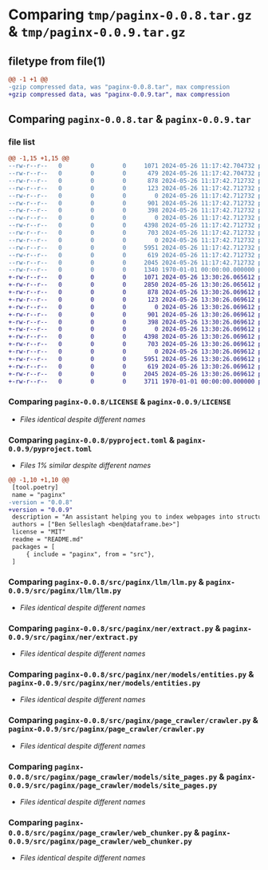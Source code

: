 # Comparing `tmp/paginx-0.0.8.tar.gz` & `tmp/paginx-0.0.9.tar.gz`

## filetype from file(1)

```diff
@@ -1 +1 @@
-gzip compressed data, was "paginx-0.0.8.tar", max compression
+gzip compressed data, was "paginx-0.0.9.tar", max compression
```

## Comparing `paginx-0.0.8.tar` & `paginx-0.0.9.tar`

### file list

```diff
@@ -1,15 +1,15 @@
--rw-r--r--   0        0        0     1071 2024-05-26 11:17:42.704732 paginx-0.0.8/LICENSE
--rw-r--r--   0        0        0      479 2024-05-26 11:17:42.704732 paginx-0.0.8/README.md
--rw-r--r--   0        0        0      878 2024-05-26 11:17:42.712732 paginx-0.0.8/pyproject.toml
--rw-r--r--   0        0        0      123 2024-05-26 11:17:42.712732 paginx-0.0.8/src/paginx/__init__.py
--rw-r--r--   0        0        0        0 2024-05-26 11:17:42.712732 paginx-0.0.8/src/paginx/llm/__init__.py
--rw-r--r--   0        0        0      901 2024-05-26 11:17:42.712732 paginx-0.0.8/src/paginx/llm/llm.py
--rw-r--r--   0        0        0      398 2024-05-26 11:17:42.712732 paginx-0.0.8/src/paginx/main.py
--rw-r--r--   0        0        0        0 2024-05-26 11:17:42.712732 paginx-0.0.8/src/paginx/ner/__init__.py
--rw-r--r--   0        0        0     4398 2024-05-26 11:17:42.712732 paginx-0.0.8/src/paginx/ner/extract.py
--rw-r--r--   0        0        0      703 2024-05-26 11:17:42.712732 paginx-0.0.8/src/paginx/ner/models/entities.py
--rw-r--r--   0        0        0        0 2024-05-26 11:17:42.712732 paginx-0.0.8/src/paginx/page_crawler/__init__.py
--rw-r--r--   0        0        0     5951 2024-05-26 11:17:42.712732 paginx-0.0.8/src/paginx/page_crawler/crawler.py
--rw-r--r--   0        0        0      619 2024-05-26 11:17:42.712732 paginx-0.0.8/src/paginx/page_crawler/models/site_pages.py
--rw-r--r--   0        0        0     2045 2024-05-26 11:17:42.712732 paginx-0.0.8/src/paginx/page_crawler/web_chunker.py
--rw-r--r--   0        0        0     1340 1970-01-01 00:00:00.000000 paginx-0.0.8/PKG-INFO
+-rw-r--r--   0        0        0     1071 2024-05-26 13:30:26.065612 paginx-0.0.9/LICENSE
+-rw-r--r--   0        0        0     2850 2024-05-26 13:30:26.065612 paginx-0.0.9/README.md
+-rw-r--r--   0        0        0      878 2024-05-26 13:30:26.069612 paginx-0.0.9/pyproject.toml
+-rw-r--r--   0        0        0      123 2024-05-26 13:30:26.069612 paginx-0.0.9/src/paginx/__init__.py
+-rw-r--r--   0        0        0        0 2024-05-26 13:30:26.069612 paginx-0.0.9/src/paginx/llm/__init__.py
+-rw-r--r--   0        0        0      901 2024-05-26 13:30:26.069612 paginx-0.0.9/src/paginx/llm/llm.py
+-rw-r--r--   0        0        0      398 2024-05-26 13:30:26.069612 paginx-0.0.9/src/paginx/main.py
+-rw-r--r--   0        0        0        0 2024-05-26 13:30:26.069612 paginx-0.0.9/src/paginx/ner/__init__.py
+-rw-r--r--   0        0        0     4398 2024-05-26 13:30:26.069612 paginx-0.0.9/src/paginx/ner/extract.py
+-rw-r--r--   0        0        0      703 2024-05-26 13:30:26.069612 paginx-0.0.9/src/paginx/ner/models/entities.py
+-rw-r--r--   0        0        0        0 2024-05-26 13:30:26.069612 paginx-0.0.9/src/paginx/page_crawler/__init__.py
+-rw-r--r--   0        0        0     5951 2024-05-26 13:30:26.069612 paginx-0.0.9/src/paginx/page_crawler/crawler.py
+-rw-r--r--   0        0        0      619 2024-05-26 13:30:26.069612 paginx-0.0.9/src/paginx/page_crawler/models/site_pages.py
+-rw-r--r--   0        0        0     2045 2024-05-26 13:30:26.069612 paginx-0.0.9/src/paginx/page_crawler/web_chunker.py
+-rw-r--r--   0        0        0     3711 1970-01-01 00:00:00.000000 paginx-0.0.9/PKG-INFO
```

### Comparing `paginx-0.0.8/LICENSE` & `paginx-0.0.9/LICENSE`

 * *Files identical despite different names*

### Comparing `paginx-0.0.8/pyproject.toml` & `paginx-0.0.9/pyproject.toml`

 * *Files 1% similar despite different names*

```diff
@@ -1,10 +1,10 @@
 [tool.poetry]
 name = "paginx"
-version = "0.0.8"
+version = "0.0.9"
 description = "An assistant helping you to index webpages into structured datasets."
 authors = ["Ben Selleslagh <ben@dataframe.be>"]
 license = "MIT"
 readme = "README.md"
 packages = [
     { include = "paginx", from = "src"},
 ]
```

### Comparing `paginx-0.0.8/src/paginx/llm/llm.py` & `paginx-0.0.9/src/paginx/llm/llm.py`

 * *Files identical despite different names*

### Comparing `paginx-0.0.8/src/paginx/ner/extract.py` & `paginx-0.0.9/src/paginx/ner/extract.py`

 * *Files identical despite different names*

### Comparing `paginx-0.0.8/src/paginx/ner/models/entities.py` & `paginx-0.0.9/src/paginx/ner/models/entities.py`

 * *Files identical despite different names*

### Comparing `paginx-0.0.8/src/paginx/page_crawler/crawler.py` & `paginx-0.0.9/src/paginx/page_crawler/crawler.py`

 * *Files identical despite different names*

### Comparing `paginx-0.0.8/src/paginx/page_crawler/models/site_pages.py` & `paginx-0.0.9/src/paginx/page_crawler/models/site_pages.py`

 * *Files identical despite different names*

### Comparing `paginx-0.0.8/src/paginx/page_crawler/web_chunker.py` & `paginx-0.0.9/src/paginx/page_crawler/web_chunker.py`

 * *Files identical despite different names*

